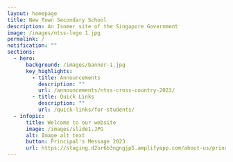 ```yaml
---
layout: homepage
title: New Town Secondary School
description: An Isomer site of the Singapore Government
image: /images/ntss-logo 1.jpg
permalink: /
notification: ""
sections:
  - hero:
      background: /images/banner-1.jpg
      key_highlights:
        - title: Announcements
          description: ""
          url: /announcements/ntss-cross-country-2023/
        - title: Quick Links
          description: ""
          url: /quick-links/for-students/
  - infopic:
      title: Welcome to our website
      image: /images/slide1.JPG
      alt: Image alt text
      button: Principal's Message 2023
      url: https://staging.d2or6b3ngngjp5.amplifyapp.com/about-us/principals-message-2023/
---
```

